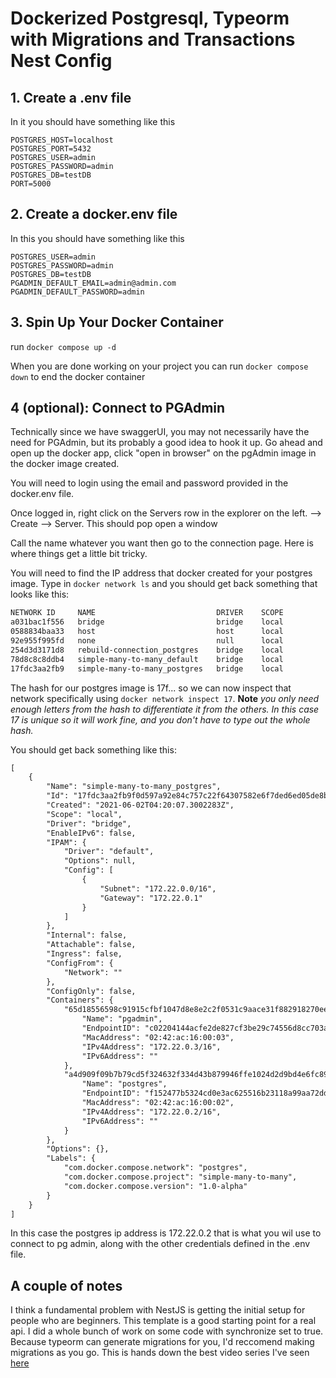 # Dockerized Postgresql, Typeorm with Migrations and Transactions Nest Config

## 1. Create a .env file

In it you should have something like this

```
POSTGRES_HOST=localhost
POSTGRES_PORT=5432
POSTGRES_USER=admin
POSTGRES_PASSWORD=admin
POSTGRES_DB=testDB
PORT=5000
```

## 2. Create a docker.env file

In this you should have something like this

```
POSTGRES_USER=admin
POSTGRES_PASSWORD=admin
POSTGRES_DB=testDB
PGADMIN_DEFAULT_EMAIL=admin@admin.com
PGADMIN_DEFAULT_PASSWORD=admin
```

## 3. Spin Up Your Docker Container

run `docker compose up -d`

When you are done working on your project you can run `docker compose down` to end the docker container

## 4 (optional): Connect to PGAdmin

Technically since we have swaggerUI, you may not necessarily have the need for PGAdmin, but its probably a good idea to hook it up. Go ahead and open up the docker app, click "open in browser" on the pgAdmin image in the docker image created.

You will need to login using the email and password provided in the docker.env file.

Once logged in, right click on the Servers row in the explorer on the left. --> Create --> Server. This should pop open a window

Call the name whatever you want then go to the connection page. Here is where things get a little bit tricky.

You will need to find the IP address that docker created for your postgres image. Type in `docker network ls` and you should get back something that looks like this:

```txt
NETWORK ID     NAME                           DRIVER    SCOPE
a031bac1f556   bridge                         bridge    local
0588834baa33   host                           host      local
92e955f995fd   none                           null      local
254d3d3171d8   rebuild-connection_postgres    bridge    local
78d8c8c8ddb4   simple-many-to-many_default    bridge    local
17fdc3aa2fb9   simple-many-to-many_postgres   bridge    local
```

The hash for our postgres image is 17f... so we can now inspect that network specifically using `docker network inspect 17`. **Note** *you only need enough letters from the hash to differentiate it from the others. In this case 17 is unique so it will work fine, and you don't have to type out the whole hash.*

You should get back something like this:

```txt
[
    {
        "Name": "simple-many-to-many_postgres",
        "Id": "17fdc3aa2fb9f0d597a92e84c757c22f64307582e6f7ded6ed05de8b7ae8ad88",
        "Created": "2021-06-02T04:20:07.3002283Z",
        "Scope": "local",
        "Driver": "bridge",
        "EnableIPv6": false,
        "IPAM": {
            "Driver": "default",
            "Options": null,
            "Config": [
                {
                    "Subnet": "172.22.0.0/16",
                    "Gateway": "172.22.0.1"
                }
            ]
        },
        "Internal": false,
        "Attachable": false,
        "Ingress": false,
        "ConfigFrom": {
            "Network": ""
        },
        "ConfigOnly": false,
        "Containers": {
            "65d18556598c91915cfbf1047d8e8e2c2f0531c9aace31f882918270ee03650d": {
                "Name": "pgadmin",
                "EndpointID": "c02204144acfe2de827cf3be29c74556d8cc703ad1545f0a18ecf6fe974ea9b7",
                "MacAddress": "02:42:ac:16:00:03",
                "IPv4Address": "172.22.0.3/16",
                "IPv6Address": ""
            },
            "a4d909f09b7b79cd5f324632f334d43b879946ffe1024d2d9bd4e6fc8933e752": {
                "Name": "postgres",
                "EndpointID": "f152477b5324cd0e3ac625516b23118a99aa72dd75c0c0204993f08f8e01f23c",
                "MacAddress": "02:42:ac:16:00:02",
                "IPv4Address": "172.22.0.2/16",
                "IPv6Address": ""
            }
        },
        "Options": {},
        "Labels": {
            "com.docker.compose.network": "postgres",
            "com.docker.compose.project": "simple-many-to-many",
            "com.docker.compose.version": "1.0-alpha"
        }
    }
]
```

In this case the postgres ip address is 172.22.0.2 that is what you wil use to connect to pg admin, along with the other credentials defined in the .env file.

## A couple of notes

I think a fundamental problem with NestJS is getting the initial setup for people who are beginners. This template is a good starting point for a real api. I did a whole bunch of work on some code with synchronize set to true. Because typeorm can generate migrations for you, I'd reccomend making migrations as you go. This is hands down the best video series I've seen [here](https://www.youtube.com/watch?v=sNosL578ECo&list=PLlaDAvA2MhR2jb8zavu6I-w1BA878aHcB&index=3)

